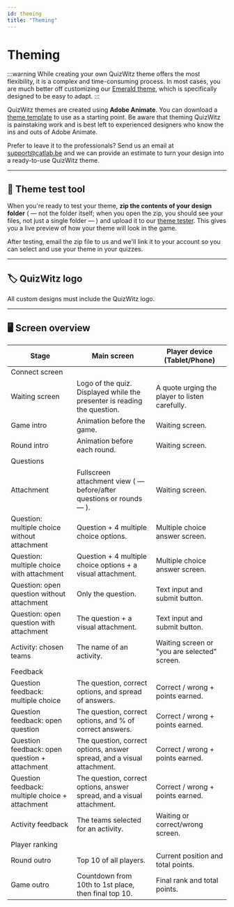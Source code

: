 ```yaml
---
id: theming
title: "Theming"
---
```


# Theming

:::warning
While creating your own QuizWitz theme offers the most flexibility, it is a complex and time-consuming process. In most cases, you are much better off customizing our [Emerald theme](011-emerald-theme.md), which is specifically designed to be easy to adapt.
:::

QuizWitz themes are created using **Adobe Animate**. You can download a [theme template](https://themes.quizwitz.com/empty/quizwitz-empty-theme.zip) to use as a starting point. Be aware that theming QuizWitz is painstaking work and is best left to experienced designers who know the ins and outs of Adobe Animate.

Prefer to leave it to the professionals? Send us an email at [support@catlab.be](mailto:support@catlab.be) and we can provide an estimate to turn your design into a ready-to-use QuizWitz theme.

---

## 🧪 Theme test tool

When you're ready to test your theme, **zip the contents of your design folder** ( — not the folder itself; when you open the zip, you should see your files, not just a single folder — ) and upload it to our [theme tester](https://themes.quizwitz.com/). This gives you a live preview of how your theme will look in the game.

After testing, email the zip file to us and we'll link it to your account so you can select and use your theme in your quizzes.

---

## 🏷️ QuizWitz logo

All custom designs must include the QuizWitz logo.

---

## 🖥️ Screen overview

| Stage                                                           | Main screen                                                                                              | Player device (Tablet/Phone)                |
| --------------------------------------------------------------- | -------------------------------------------------------------------------------------------------------- | -------------------------------------------------------------- |
| Connect screen                                                  |                                                                                                          |                                                                |
| Waiting screen                                                  | Logo of the quiz. Displayed while the presenter is reading the question. | A quote urging the player to listen carefully. |
| Game intro                                                      | Animation before the game.                                                               | Waiting screen.                                |
| Round intro                                                     | Animation before each round.                                                             | Waiting screen.                                |
| Questions                                                       |                                                                                                          |                                                                |
| Attachment                                                      | Fullscreen attachment view ( — before/after questions or rounds — ).  | Waiting screen.                                |
| Question: multiple choice without attachment    | Question + 4 multiple choice options.                                                    | Multiple choice answer screen.                 |
| Question: multiple choice with attachment       | Question + 4 multiple choice options + a visual attachment.                              | Multiple choice answer screen.                 |
| Question: open question without attachment      | Only the question.                                                                       | Text input and submit button.                  |
| Question: open question with attachment         | The question + a visual attachment.                                                      | Text input and submit button.                  |
| Activity: chosen teams                          | The name of an activity.                                                                 | Waiting screen or "you are selected" screen.   |
| Feedback                                                        |                                                                                                          |                                                                |
| Question feedback: multiple choice              | The question, correct options, and spread of answers.                                    | Correct / wrong + points earned.               |
| Question feedback: open question                | The question, correct options, and % of correct answers.                                 | Correct / wrong + points earned.               |
| Question feedback: open question + attachment   | The question, correct options, answer spread, and a visual attachment.                   | Correct / wrong + points earned.               |
| Question feedback: multiple choice + attachment | The question, correct options, answer spread, and a visual attachment.                   | Correct / wrong + points earned.               |
| Activity feedback                                               | The teams selected for an activity.                                                      | Waiting or correct/wrong screen.               |
| Player ranking                                                  |                                                                                                          |                                                                |
| Round outro                                                     | Top 10 of all players.                                                                   | Current position and total points.             |
| Game outro                                                      | Countdown from 10th to 1st place, then final top 10.                                     | Final rank and total points.                   |
